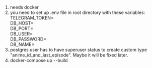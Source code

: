 1. needs docker
2. you need to set up .env file in root directory with these variables:
TELEGRAM_TOKEN=  
DB_HOST=  
DB_PORT=  
DB_USER=  
DB_PASSWORD=  
DB_NAME=  
3. postgres user has to have superuser status to create custom type "anime_id_and_last_episode". Maybe it will be fixed later.
4. docker-compose up --build  
